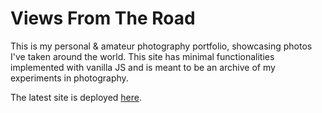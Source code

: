 # Views From The Road

This is my personal & amateur photography portfolio, showcasing photos I've taken around the world. This site has minimal functionalities implemented with vanilla JS and is meant to be an archive of my experiments in photography.

The latest site is deployed [here](https://nhungoc1508.github.io/photography/).